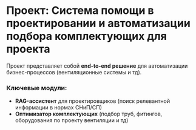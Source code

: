 # Проект: Система помощи в проектировании и автоматизации подбора комплектующих для проекта


Проект представляет собой **end-to-end решение** для автоматизации бизнес-процессов (вентиляционные системы и тд).

### Ключевые модули:
- **RAG-ассистент** для проектировщиков (поиск релевантной информации в нормах СНиП/СП)
- **Оптимизатор комплектующих** (подбор труб, фитингов, оборудования по проекту вентиляции и тд)